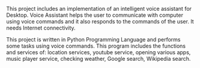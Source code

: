 This project includes an implementation of an intelligent voice assistant for Desktop.
Voice Assistant helps the user to communicate with computer using voice commands and it also responds to the commands of the user. It needs Internet connectivity. 

This project is written in Python Programming Language and performs some tasks using voice commands. This program includes the functions and services of: location services, youtube service, opening various apps, music player service, checking weather, Google search, Wikipedia search.
